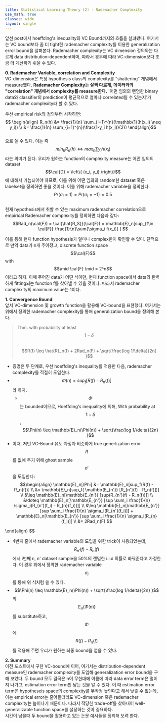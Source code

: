 ```yaml
---
title: Statistical Learning Theory (2) - Rademacher Complexity
use_math: true
classes: wide
layout: single
---   
```

  
앞선 post에서 hoeffding's inequality와 VC Bound까지의 흐름을 살펴봤다. 
여기서는 VC bound보다 좀 더 tight한 rademacher complexity를 이용한 generalization error bound을 살펴본다. 
Rademacher complexity는 VC dimension 정의와는 다르게 data distribution-dependent하며, 따라서 경우에 따라 
VC-dimension보다 조금 더 계산하기 쉬울 수 있다.  
  
**0. Rademacher Variable, correlation and Complexity**    
VC-dimension은 특정 hypothesis class의 complexity를 "shattering" 개념에서 measure했다. 
**Rademacher Complexity는 살짝 다르게, 데이터와의 "correlation" 개념에서 complexity를 measure한다.** 
'어떤 임의의 랜덤한 binary data와 classifier의 prediction이 평균적으로 얼마나 correlated될 수 있는지'가 rademacher complexity라 할 수 있다. 
  
우선 empirical risk의 정의부터 시작하면:  
$$
\begin{align}
R_n(h) &= \frac{1}{n} \sum_{i=1}^{n}(\mathbb{1}(h(x_i) \neq y_i)) \\
       &= \frac{1}{n} \sum_{i=1}^{n}(\frac{1-y_i h(x_i)}{2})
\end{align}$$  
으로 쓸 수 있다. 이는 즉 $$min_h R_n(h) \Leftrightarrow max_h \sum y_i h(x_i)$$라는 의미가 된다. 
우리가 원하는 function의 complexity measure는 어떤 임의의 dataset $$\cal{D} = \left\{ (x_i, y_i) \right\}$$에 대해서 
가늠되어야 하므로, 이를 위해 어떤 임의의 random한 dataset 혹은 labelset을 정의하면 좋을 것이다. 
이를 위해 rademacher variable을 정의한다.  
$$Pr(\sigma_i = 1) = Pr(\sigma_i = -1) = 0.5$$  
현재 hypothesis에서 취할 수 있는 maximum rademacher correlation으로 empirical Rademacher complexity를 정의하면 다음과 같다:  
$$Rad_n(\cal{F}) = \cal{\hat{R_S}}(\cal{F}) = \mathbb{E}_n[sup_{f\in \cal{F}} \frac{1}{n}\sum{\sigma_i f(x_i)} ] $$  
  
이를 통해 현재 function hypothesis가 얼마나 complex한지 확인할 수 있다. 단적으로 만약 data가 n개 주어졌고, 
discrete function space $$\cal{F}$$ with $$\mid \cal{F} \mid = 2^n$$이라고 하자. 이때 주어진 data가 어떤 식이던, 
현재 function space에서 data와 완벽하게 fitting되는 function f를 찾아낼 수 있을 것이다. 따라서 rademacher complexity의 maximum value는 1이다. 
  
    
**1. Convergence Bound**  
앞서 VC-dimension 및 growth function을 활용해 VC-bound을 표현했다. 여기서는 위에서 정의한 rademacher complexity를 통해 generalization bound을 정의해 본다.   
> Thm. with probability at least $$1-\delta$$, $$R(f) \leq \hat{R}_n(f) + 2Rad_n(F) + \sqrt{\frac{log 1/\delta}{2n} }$$   

- 증명은 두 단계로, 우선 hoeffding's inequality를 적용한 다음, rademacher complexity를 적절히 도입한다.
- $$\Phi(n) = sup_f{[R(f) - R_n(f)]}$$라 하자. 
  - $$\Phi$$는 bounded이므로, Hoeffding's inequality에 의해, 
  With probability at $$1-\delta$$, $$\Phi(n) \leq \mathbb{E}_n(\Phi(n)) + \sqrt{\frac{log 1/\delta}{2n} }$$  
- 이때, 저번 VC-Bound 유도 과정과 비슷하게 true generlization error $$R$$를 없애 주기 위해 ghost sample $$n'$$을 도입한다:  
$$\begin{align}
\mathbb{E}_n[\Phi] &= \mathbb{E}_n[sup_f(R(f) - R_n(f))] \\
&= \mathbb{E}_n[sup_f( \mathbb{E_{n'}} [R_{n'}(f) - R_n(f)])] \\
&\leq \mathbb{E}_n[\mathbb{E_{n'}} [sup(R_{n'}(f) - R_n(f))]] \\ 
&\doteq \mathbb{E}_n[\mathbb{E_{n'}} [sup \sum_i \frac{1}{n} \sigma_i(R_{n'}(f_i) - R_{n}(f_i))]] \\
&\leq \mathbb{E}_n[\mathbb{E_{n'}} [sup \sum_i \frac{1}{n} \sigma_i(R_{n'}(f_i)]] + \mathbb{E}_n[\mathbb{E_{n'}} [sup \sum_i \frac{1}{n} \sigma_i(R_{n}(f_i)]] \\
&= 2Rad_n(F) $$

\end{align}
$$  
- 4번째 줄에서 rademacher variable의 도입을 위한 trick이 사용되었는데, $$R_{n'}(f) - R_{n}(f)$$에서 i번째 n, n' dataset sample을 50%의
랜덤한 i.i.d 확률로 바꿔준다고 가정한다. 이 경우 위에서 정의한 rademacher variable $$\sigma_i$$를 통해 위 식처럼 쓸 수 있다.  
- $$\Phi(n) \leq \mathbb{E}_n(\Phi(n)) + \sqrt{\frac{log 1/\delta}{2n} }$$의 $$\mathbb{E}_n(\Phi(n))$$를 substitute하고, $$\Phi$$에  
$$R(f) - R_n(f)$$를 적용해 주면 우리가 원하는 최종 bound을 얻을 수 있다.  

  
**2. Summary**   
이전 포스트에서 구한 VC-bound에 이어, 여기서는 distribution-dependent measure인 rademacher complexity를 도입해 
generalization error bound을 구해 보았다. 두 bound 모두 결국은 n이 무한대에 이름에 따라 data error term은 떨어져 나가고, 
estimation error term만 남는 것을 알 수 있다. 이 때 estimation error term은 hypotheseis space의 complexity를 무작정 높인다고 해서 
낮출 수 없는데, 이는 empirical error는 줄어들더라도 VC-dimension 혹은 rademacher complexity는 늘어나기 때문이다. 
따라서 적당한 trade-off를 찾아내어 well-generalizable function space를 설정하는 것이 중요하다.  
시간이 남을때 두 bound을 활용하고 있는 논문 예시들을 정리해 보려 한다.

